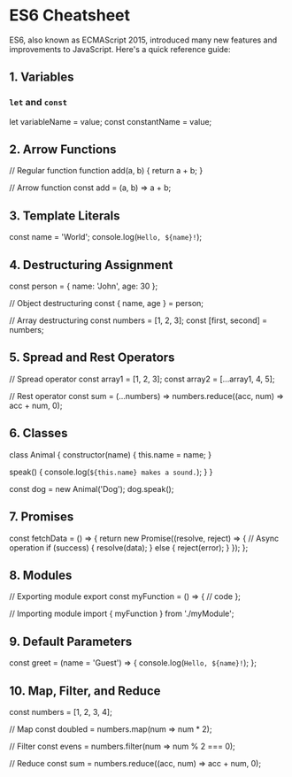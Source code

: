 # ES6 Cheatsheet

ES6, also known as ECMAScript 2015, introduced many new features and improvements to JavaScript. Here's a quick reference guide:


## 1. Variables

### `let` and `const`

let variableName = value;
const constantName = value;


## 2. Arrow Functions

// Regular function
function add(a, b) {
  return a + b;
}

// Arrow function
const add = (a, b) => a + b;


## 3. Template Literals

const name = 'World';
console.log(`Hello, ${name}!`);


## 4. Destructuring Assignment

const person = { name: 'John', age: 30 };

// Object destructuring
const { name, age } = person;

// Array destructuring
const numbers = [1, 2, 3];
const [first, second] = numbers;


## 5. Spread and Rest Operators

// Spread operator
const array1 = [1, 2, 3];
const array2 = [...array1, 4, 5];

// Rest operator
const sum = (...numbers) => numbers.reduce((acc, num) => acc + num, 0);


## 6. Classes

class Animal {
  constructor(name) {
    this.name = name;
  }

  speak() {
    console.log(`${this.name} makes a sound.`);
  }
}

const dog = new Animal('Dog');
dog.speak();


## 7. Promises

const fetchData = () => {
  return new Promise((resolve, reject) => {
    // Async operation
    if (success) {
      resolve(data);
    } else {
      reject(error);
    }
  });
};


## 8. Modules

// Exporting module
export const myFunction = () => {
  // code
};

// Importing module
import { myFunction } from './myModule';


## 9. Default Parameters

const greet = (name = 'Guest') => {
  console.log(`Hello, ${name}!`);
};


## 10. Map, Filter, and Reduce


const numbers = [1, 2, 3, 4];

// Map
const doubled = numbers.map(num => num * 2);

// Filter
const evens = numbers.filter(num => num % 2 === 0);

// Reduce
const sum = numbers.reduce((acc, num) => acc + num, 0);
